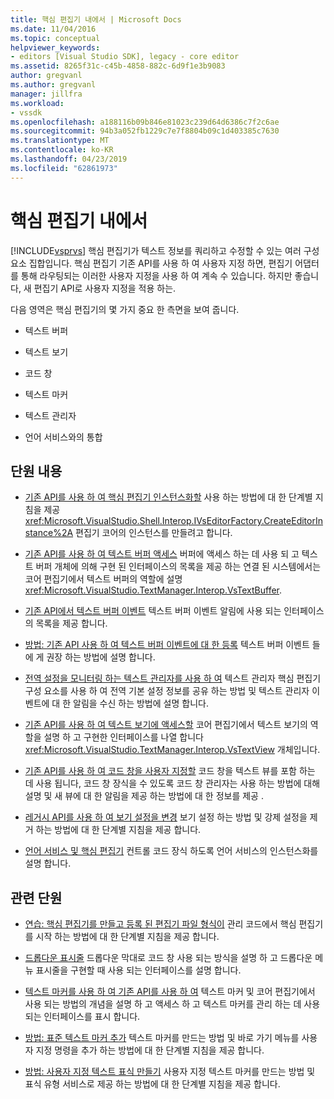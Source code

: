 ```yaml
---
title: 핵심 편집기 내에서 | Microsoft Docs
ms.date: 11/04/2016
ms.topic: conceptual
helpviewer_keywords:
- editors [Visual Studio SDK], legacy - core editor
ms.assetid: 8265f31c-c45b-4858-882c-6d9f1e3b9083
author: gregvanl
ms.author: gregvanl
manager: jillfra
ms.workload:
- vssdk
ms.openlocfilehash: a188116b09b846e81023c239d64d6386c7f2c6ae
ms.sourcegitcommit: 94b3a052fb1229c7e7f8804b09c1d403385c7630
ms.translationtype: MT
ms.contentlocale: ko-KR
ms.lasthandoff: 04/23/2019
ms.locfileid: "62861973"
---
```

# <a name="inside-the-core-editor"></a>핵심 편집기 내에서
[!INCLUDE[vsprvs](../code-quality/includes/vsprvs_md.md)] 핵심 편집기가 텍스트 정보를 쿼리하고 수정할 수 있는 여러 구성 요소 집합입니다. 핵심 편집기 기존 API를 사용 하 여 사용자 지정 하면, 편집기 어댑터를 통해 라우팅되는 이러한 사용자 지정을 사용 하 여 계속 수 있습니다. 하지만 좋습니다, 새 편집기 API로 사용자 지정을 적용 하는.

 다음 영역은 핵심 편집기의 몇 가지 중요 한 측면을 보여 줍니다.

- 텍스트 버퍼

- 텍스트 보기

- 코드 창

- 텍스트 마커

- 텍스트 관리자

- 언어 서비스와의 통합

## <a name="in-this-section"></a>단원 내용
- [기존 API를 사용 하 여 핵심 편집기 인스턴스화할](../extensibility/instantiating-the-core-editor-by-using-the-legacy-api.md) 사용 하는 방법에 대 한 단계별 지침을 제공 <xref:Microsoft.VisualStudio.Shell.Interop.IVsEditorFactory.CreateEditorInstance%2A> 편집기 코어의 인스턴스를 만들려고 합니다.

- [기존 API를 사용 하 여 텍스트 버퍼 액세스](../extensibility/accessing-the-text-buffer-by-using-the-legacy-api.md) 버퍼에 액세스 하는 데 사용 되 고 텍스트 버퍼 개체에 의해 구현 된 인터페이스의 목록을 제공 하는 연결 된 시스템에서는 코어 편집기에서 텍스트 버퍼의 역할에 설명 <xref:Microsoft.VisualStudio.TextManager.Interop.VsTextBuffer>.

- [기존 API에서 텍스트 버퍼 이벤트](../extensibility/text-buffer-events-in-the-legacy-api.md) 텍스트 버퍼 이벤트 알림에 사용 되는 인터페이스의 목록을 제공 합니다.

- [방법: 기존 API 사용 하 여 텍스트 버퍼 이벤트에 대 한 등록](../extensibility/how-to-register-for-text-buffer-events-with-the-legacy-api.md) 텍스트 버퍼 이벤트 들에 게 권장 하는 방법에 설명 합니다.

- [전역 설정을 모니터링 하는 텍스트 관리자를 사용 하 여](../extensibility/using-the-text-manager-to-monitor-global-settings.md) 텍스트 관리자 핵심 편집기 구성 요소를 사용 하 여 전역 기본 설정 정보를 공유 하는 방법 및 텍스트 관리자 이벤트에 대 한 알림을 수신 하는 방법에 설명 합니다.

- [기존 API를 사용 하 여 텍스트 보기에 액세스할](../extensibility/accessing-thetext-view-by-using-the-legacy-api.md) 코어 편집기에서 텍스트 보기의 역할을 설명 하 고 구현한 인터페이스를 나열 합니다 <xref:Microsoft.VisualStudio.TextManager.Interop.VsTextView> 개체입니다.

- [기존 API를 사용 하 여 코드 창을 사용자 지정할](../extensibility/customizing-code-windows-by-using-the-legacy-api.md) 코드 창을 텍스트 뷰를 포함 하는 데 사용 됩니다, 코드 창 장식을 수 있도록 코드 창 관리자는 사용 하는 방법에 대해 설명 및 새 뷰에 대 한 알림을 제공 하는 방법에 대 한 정보를 제공 .

- [레거시 API를 사용 하 여 보기 설정을 변경](../extensibility/changing-view-settings-by-using-the-legacy-api.md) 보기 설정 하는 방법 및 강제 설정을 제거 하는 방법에 대 한 단계별 지침을 제공 합니다.

- [언어 서비스 및 핵심 편집기](../extensibility/language-services-and-the-core-editor.md) 컨트롤 코드 장식 하도록 언어 서비스의 인스턴스화를 설명 합니다.

## <a name="related-sections"></a>관련 단원
- [연습: 핵심 편집기를 만들고 등록 된 편집기 파일 형식이](../extensibility/walkthrough-creating-a-core-editor-and-registering-an-editor-file-type.md) 관리 코드에서 핵심 편집기를 시작 하는 방법에 대 한 단계별 지침을 제공 합니다.

- [드롭다운 표시줄](../extensibility/drop-down-bar.md) 드롭다운 막대로 코드 창 사용 되는 방식을 설명 하 고 드롭다운 메뉴 표시줄을 구현할 때 사용 되는 인터페이스를 설명 합니다.

- [텍스트 마커를 사용 하 여 기존 API를 사용 하 여](../extensibility/using-text-markers-with-the-legacy-api.md) 텍스트 마커 및 코어 편집기에서 사용 되는 방법의 개념을 설명 하 고 액세스 하 고 텍스트 마커를 관리 하는 데 사용 되는 인터페이스를 표시 합니다.

- [방법: 표준 텍스트 마커 추가](../extensibility/how-to-add-standard-text-markers.md) 텍스트 마커를 만드는 방법 및 바로 가기 메뉴를 사용자 지정 명령을 추가 하는 방법에 대 한 단계별 지침을 제공 합니다.

- [방법: 사용자 지정 텍스트 표식 만들기](../extensibility/how-to-create-custom-text-markers.md) 사용자 지정 텍스트 마커를 만드는 방법 및 표식 유형 서비스로 제공 하는 방법에 대 한 단계별 지침을 제공 합니다.